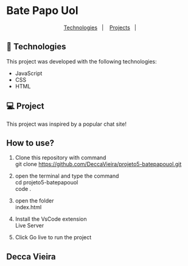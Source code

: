 # Bate Papo Uol 

<p align="center">
  <a href="#-tecnologias">Technologies</a>&nbsp;&nbsp;&nbsp;|&nbsp;&nbsp;&nbsp;
  <a href="#-projeto">Projects</a>&nbsp;&nbsp;&nbsp;|&nbsp;&nbsp;&nbsp;
</p>




## 🚀 Technologies

This project was developed with the following technologies:

- JavaScript
- CSS
- HTML



## 💻 Project

This project was inspired by a popular chat site!



## How to use?

1. Clone this repository with command<br/>
git clone https://github.com/DeccaVieira/projeto5-batepapouol.git

2. open the terminal and type the command<br/> 
cd projeto5-batepapouol<br/>
code .

3. open the folder<br/>
index.html

4. Install the VsCode extension <br/>
Live Server

5. Click Go live to run the project




## Decca Vieira
